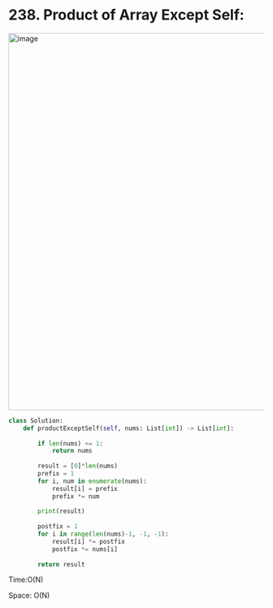# 238. Product of Array Except Self:

<img width="742" alt="image" src="https://user-images.githubusercontent.com/35987583/165924584-136815cf-1c2e-4b48-84c9-c75c2706d58a.png">


```python
class Solution:
    def productExceptSelf(self, nums: List[int]) -> List[int]:
        
        if len(nums) <= 1:
            return nums
        
        result = [0]*len(nums)
        prefix = 1
        for i, num in enumerate(nums):
            result[i] = prefix
            prefix *= num
        
        print(result)
        
        postfix = 1
        for i in range(len(nums)-1, -1, -1):
            result[i] *= postfix
            postfix *= nums[i]
        
        return result
```

Time:O(N)

Space: O(N)
